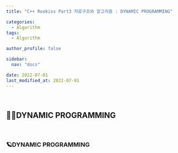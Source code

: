 ```yaml
---
title: "C++ Rookiss Part3 자료구조와 알고리즘 : DYNAMIC PROGRAMMING"

categories:
  - Algorithm
tags:
  - Algorithm

author_profile: false

sidebar:
  nav: "docs"

date: 2022-07-01
last_modified_at: 2022-07-01
---
```


<br>

## 🙇‍♀️DYNAMIC PROGRAMMING

<br>


### 🪐DYNAMIC PROGRAMMING
